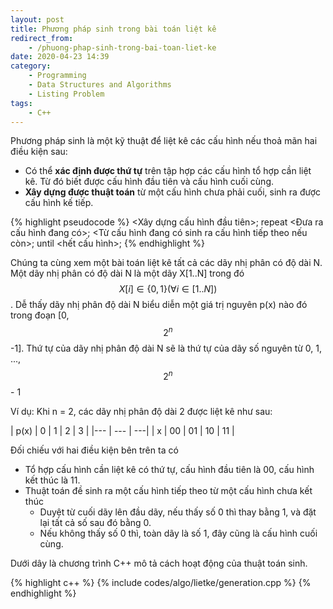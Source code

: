 ```yaml
---
layout: post
title: Phương pháp sinh trong bài toán liệt kê
redirect_from:
    - /phuong-phap-sinh-trong-bai-toan-liet-ke
date: 2020-04-23 14:39
category:
    - Programming
    - Data Structures and Algorithms
    - Listing Problem
tags:
    - C++
---
```

Phương pháp sinh là một kỹ thuật để liệt kê các cấu hình nếu thoả mãn
hai điều kiện sau:
* Có thể **xác định được thứ tự** trên tập hợp các cấu hình tổ hợp cần liệt kê.
Từ đó biết được cấu hình đầu tiên và cấu hình cuối cùng.
* **Xây dựng được thuật toán** từ một cấu hình chưa phải cuối, sinh ra được cấu hình kế tiếp.

{% highlight pseudocode %}
<Xây dựng cấu hình đầu tiên>;
repeat
    <Đưa ra cấu hình đang có>;
    <Từ cấu hình đang có sinh ra cấu hình tiếp theo nếu còn>;
until <hết cấu hình>;
{% endhighlight %}

Chúng ta cùng xem một bài toán liệt kê tất cả các dãy nhị phân có độ dài N.
Một dãy nhị phân có độ dài N là một dãy X[1..N] trong đó $$X[i] \in \{0,1\} (\forall i \in [1..N])$$. Dễ thấy dãy nhị phân độ dài N biểu diễn một giá trị nguyên p(x) nào đó trong đoạn [0, $$2^n$$ -1]. Thứ tự của dãy nhị phân độ dài N sẽ là thứ tự của dãy số nguyên từ 0, 1, ..., $$2^n$$ - 1

Ví dụ: Khi n = 2, các dãy nhị phân độ dài 2 được liệt kê như sau:

| p(x) | 0 | 1 | 2 | 3 |
|--- | --- | ---|
| x | 00 | 01 | 10 | 11 |

Đối chiếu với hai điều kiện bên trên ta có
* Tổ hợp cấu hình cần liệt kê có thứ tự, cấu hình đầu tiên là 00, cấu hình kết thúc là 11.
* Thuật toán đề sinh ra một cấu hình tiếp theo từ một cấu hình chưa kết thúc
    - Duyệt từ cuối dãy lên đầu dãy, nếu thấy số 0 thì thay bằng 1, và đặt lại tất cả số
    sau đó bằng 0.
    - Nếu không thấy số 0 thì, toàn dãy là số 1, đây cũng là cấu hình cuối cùng.

Dưới dây là chương trình C++ mô tả cách hoạt động của thuật toán sinh.

{% highlight c++ %}
{% include codes/algo/lietke/generation.cpp %}
{% endhighlight %}